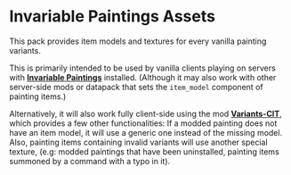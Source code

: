 # Invariable Paintings Assets

This pack provides item models and textures for every vanilla painting variants.

This is primarily intended to be used by vanilla clients playing on servers with  **[Invariable Paintings](https://modrinth.com/mod/invariable-paintings)** installed. (Although it may also work with other server-side mods or datapack that sets the `item_model` component of painting items.)

Alternatively, it will also work fully client-side using the mod **[Variants-CIT](https://modrinth.com/mod/variants-cit)**, which provides a few other functionalities:
If a modded painting does not have an item model, it will use a generic one instead of the missing model.
Also, painting items containing invalid variants will use another special texture, (e.g: modded paintings that have been uninstalled, painting items summoned by a command with a typo in it).
